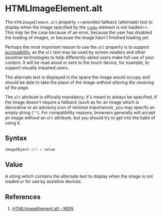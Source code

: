 # HTMLImageElement.alt

The `HTMLImageElement.alt` property ==provides fallback (alternate) text to display when the image specified by the [`<img>`](https://developer.mozilla.org/en-US/docs/Web/HTML/Element/img) element is not loaded==. This may be the case because of an error, because the user has disabled the loading of images, or because the image hasn't finished loading yet.

Perhaps the most important reason to use the `alt` property is to support [accessibility](https://developer.mozilla.org/en-US/docs/Web/Accessibility), as the `alt` text may be used by screen readers and other assistive technologies to help differently-abled users make full use of your content. It will be read aloud or sent to the touch device, for example, to support visually impaired users.

The alternate text is displayed in the space the image would occupy and should be able to take the place of the image *without altering the meaning of the page*.

The `alt` attribute is officially mandatory; it's meant to always be specified. If the image doesn't require a fallback (such as for an image which is decorative or an advisory icon of minimal importance), you may specify an empty string (`""`). For compatibility reasons, browsers generally will accept an image without an `alt` attribute, but you should try to get into the habit of using it.

## Syntax

```js
imageObject.alt = value
```

## Value

A string which contains the alternate text to display when the image is not loaded or for use by assistive devices.

## References

1. [HTMLImageElement.alt - MDN](https://developer.mozilla.org/en-US/docs/Web/API/HTMLImageElement/alt)